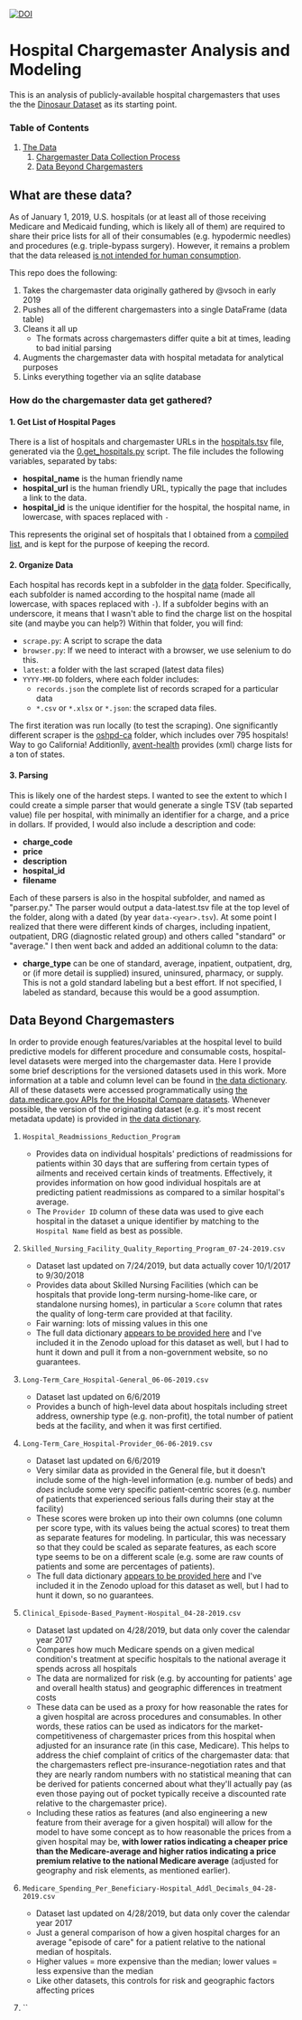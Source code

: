 [![DOI](https://zenodo.org/badge/166080583.svg)](https://zenodo.org/badge/latestdoi/166080583)

# Hospital Chargemaster Analysis and Modeling

This is an analysis of publicly-available hospital chargemasters that uses the the [Dinosaur Dataset](https://vsoch.github.io/datasets/2019/hospital-chargemasters/) as its starting point. 

### Table of Contents

1. [The Data](#data)
	1. [Chargemaster Data Collection Process](#data_collection)
	2. [Data Beyond Chargemasters](#extra_features)


## What are these data? <a name="data"></a>

As of January 1, 2019, U.S. hospitals (or at least all of those receiving Medicare and Medicaid funding, which is likely all of them) are required to share their price lists for all of their consumables (e.g. 
hypodermic needles) and procedures (e.g. triple-bypass surgery). However,
 it remains a problem that the data released
[is not intended for human consumption](https://qz.com/1518545/price-lists-for-the-115-biggest-us-hospitals-new-transparency-law/). 

This repo does the following:

1. Takes the chargemaster data originally gathered by @vsoch in early 2019
2. Pushes all of the different chargemasters into a single DataFrame (data table)
3. Cleans it all up
	* The formats across chargemasters differ quite a bit at times, leading to bad initial parsing
4. Augments the chargemaster data with hospital metadata for analytical purposes
5. Links everything together via an sqlite database

### How do the chargemaster data get gathered? <a name="data_collection"></a>

#### 1. Get List of Hospital Pages

There is a list of hospitals and chargemaster URLs in the [hospitals.tsv](hospitals.tsv) 
file, generated via the [0.get_hospitals.py](0.get_hospitals.py) script. 
The file includes the following variables, separated by tabs:

 - **hospital_name** is the human friendly name
 - **hospital_url** is the human friendly URL, typically the page that includes a link to the data.
 - **hospital_id** is the unique identifier for the hospital, the hospital name, in lowercase, with spaces replaced with `-`

This represents the original set of hospitals that I obtained from a [compiled list](https://qz.com/1518545/price-lists-for-the-115-biggest-us-hospitals-new-transparency-law/), and is kept
for the purpose of keeping the record.

#### 2. Organize Data

Each hospital has records kept in a subfolder in the [data](data) folder. Specifically,
each subfolder is named according to the hospital name (made all lowercase, with spaces 
replaced with `-`). If a subfolder begins with an underscore, it means that I wasn't
able to find the charge list on the hospital site (and maybe you can help?) 
Within that folder, you will find:

 - `scrape.py`: A script to scrape the data
 - `browser.py`: If we need to interact with a browser, we use selenium to do this.
 - `latest`: a folder with the last scraped (latest data files)
 - `YYYY-MM-DD` folders, where each folder includes:
   - `records.json` the complete list of records scraped for a particular data
   - `*.csv` or `*.xlsx` or `*.json`: the scraped data files.

The first iteration was run locally (to test the scraping). One significantly different
scraper is the [oshpd-ca](data/oshpd-ca) folder, which includes over 795 hospitals! Way to go
California! Additionlly, [avent-health](data/advent-health) provides (xml) charge lists
for a ton of states.

#### 3. Parsing

This is likely one of the hardest steps. I wanted to see the extent to which I could
create a simple parser that would generate a single TSV (tab separted value) file
per hospital, with minimally an identifier for a charge, and a price in dollars. If
provided, I would also include a description and code:

 - **charge_code**
 - **price**
 - **description**
 - **hospital_id**
 - **filename**

Each of these parsers is also in the hospital subfolder, and named as "parser.py." The parser would output a data-latest.tsv file at the top level of the folder, along with a dated (by year `data-<year>.tsv`). At some point
I realized that there were different kinds of charges, including inpatient, outpatient, DRG (diagnostic related group) and others called
"standard" or "average." I then went back and added an additional column
to the data:

 - **charge_type** can be one of standard, average, inpatient, outpatient, drg, or (if more detail is supplied) insured, uninsured, pharmacy, or supply. This is not a gold standard labeling but a best effort. If not specified, I labeled as standard, because this would be a good assumption.

## Data Beyond Chargemasters <a name="extra_features"></a>

In order to provide enough features/variables at the hospital level to build predictive models for different procedure and consumable costs, hospital-level datasets were merged into the chargemaster data. Here I provide some brief descriptions for the versioned datasets used in this work. More information at a table and column level can be found in [the data dictionary](data_dictionary.csv). All of these datasets were accessed programmatically using [the data.medicare.gov APIs for the Hospital Compare datasets](https://data.medicare.gov/data/hospital-compare). Whenever possible, the version of the originating dataset (e.g. it's most recent metadata update) is provided in [the data dictionary](data_dictionary.csv).

1. `Hospital_Readmissions_Reduction_Program`
	* Provides data on individual hospitals' predictions of readmissions for patients within 30 days that are suffering from certain types of ailments and received certain kinds of treatments. Effectively, it provides information on how good individual hospitals are at predicting patient readmissions as compared to a similar hospital's average.
	* The `Provider ID` column of these data was used to give each hospital in the dataset a unique identifier by matching to the `Hospital Name` field as best as possible.
	
2. `Skilled_Nursing_Facility_Quality_Reporting_Program_07-24-2019.csv`
	* Dataset last updated on 7/24/2019, but data actually cover 10/1/2017 to 9/30/2018
	* Provides data about Skilled Nursing Facilities (which can be hospitals that provide long-term nursing-home-like care, or standalone nursing homes), in particular a `Score` column that rates the quality of long-term care provided at that facility.
	* Fair warning: lots of missing values in this one
	* The full data dictionary [appears to be provided here](https://leadingage.org/sites/default/files/Skilled%20Nursing%20Facility%20Quality%20Reporting%20Program%20(SNF%20QRP)%20Measures%20on%20Nursing%20Home%20Compare.pdf) and I've included it in the Zenodo upload for this dataset as well, but I had to hunt it down and pull it from a non-government website, so no guarantees.
	
3. `Long-Term_Care_Hospital-General_06-06-2019.csv`
	* Dataset last updated on 6/6/2019
	* Provides a bunch of high-level data about hospitals including street address, ownership type (e.g. non-profit), the total number of patient beds at the facility, and when it was first certified.
	
4. `Long-Term_Care_Hospital-Provider_06-06-2019.csv`
	* Dataset last updated on 6/6/2019
	* Very similar data as provided in the General file, but it doesn't include some of the high-level information (e.g. number of beds) and *does* include some very specific patient-centric scores (e.g. number of patients that experienced serious falls during their stay at the facility)
	* These scores were broken up into their own columns (one column per score type, with its values being the actual scores) to treat them as separate features for modeling. In particular, this was necessary so that they could be scaled as separate features, as each score type seems to be on a different scale (e.g. some are raw counts of patients and some are percentages of patients).
	* The full data dictionary [appears to be provided here](https://data.medicare.gov/views/bg9k-emty/files/34cd7aa0-f28f-4c13-a856-d1a372745aa2) and I've included it in the Zenodo upload for this dataset as well, but I had to hunt it down, so no guarantees.
	
5. `Clinical_Episode-Based_Payment-Hospital_04-28-2019.csv`
	* Dataset last updated on 4/28/2019, but data only cover the calendar year 2017
	* Compares how much Medicare spends on a given medical condition's treatment at specific hospitals to the national average it spends across all hospitals
	* The data are normalized for risk (e.g. by accounting for patients' age and overall health status) and geographic differences in treatment costs
	* These data can be used as a proxy for how reasonable the rates for a given hospital are across procedures and consumables. In other words, these ratios can be used as indicators for the market-competitiveness of chargemaster prices from this hospital when adjusted for an insurance rate (in this case, Medicare). This helps to address the chief complaint of critics of the chargemaster data: that the chargemasters reflect pre-insurance-negotiation rates and that they are nearly random numbers with no statistical meaning that can be derived for patients concerned about what they'll actually pay (as even those paying out of pocket typically receive a discounted rate relative to the chargemaster price). 
	* Including these ratios as features (and also engineering a new feature from their average for a given hospital) will allow for the model to have some concept as to how reasonable the prices from a given hospital may be, **with lower ratios indicating a cheaper price than the Medicare-average and higher ratios indicating a price premium relative to the national Medicare average** (adjusted for geography and risk elements, as mentioned earlier).

6. `Medicare_Spending_Per_Beneficiary-Hospital_Addl_Decimals_04-28-2019.csv`
	* Dataset last updated on 4/28/2019, but data only cover the calendar year 2017
	* Just a general comparison of how a given hospital charges for an average "episode of care" for a patient relative to the national median of hospitals.
	* Higher values = more expensive than the median; lower values = less expensive than the median
	* Like other datasets, this controls for risk and geographic factors affecting prices
	
7. ``